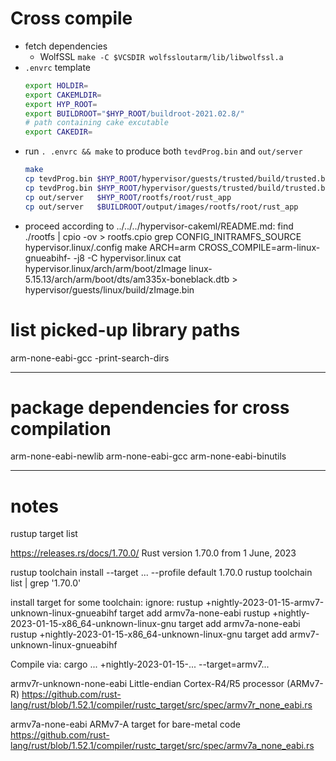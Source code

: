 
# Cross compile

- fetch dependencies
  - WolfSSL
    `make -C $VCSDIR wolfssloutarm/lib/libwolfssl.a`
- `.envrc` template
  ```sh
  export HOLDIR=
  export CAKEMLDIR=
  export HYP_ROOT=
  export BUILDROOT="$HYP_ROOT/buildroot-2021.02.8/"
  # path containing cake excutable
  export CAKEDIR=
  ```
- run `. .envrc && make` to produce both `tevdProg.bin` and `out/server`
  ```sh
  make
  cp tevdProg.bin $HYP_ROOT/hypervisor/guests/trusted/build/trusted.bin
  cp tevdProg.bin $HYP_ROOT/hypervisor/guests/trusted/build/trusted.bin
  cp out/server   $HYP_ROOT/rootfs/root/rust_app
  cp out/server   $BUILDROOT/output/images/rootfs/root/rust_app 
  ```
- proceed according to ../../../hypervisor-cakeml/README.md:
  find ./rootfs | cpio -ov > rootfs.cpio
  grep CONFIG_INITRAMFS_SOURCE hypervisor.linux/.config
  make ARCH=arm CROSS_COMPILE=arm-linux-gnueabihf- -j8 -C hypervisor.linux
  cat hypervisor.linux/arch/arm/boot/zImage linux-5.15.13/arch/arm/boot/dts/am335x-boneblack.dtb > hypervisor/guests/linux/build/zImage.bin

# list picked-up library paths
arm-none-eabi-gcc -print-search-dirs

---

# package dependencies for cross compilation

arm-none-eabi-newlib arm-none-eabi-gcc arm-none-eabi-binutils

---

# notes

rustup target list

https://releases.rs/docs/1.70.0/
Rust version 1.70.0 from 1 June, 2023

rustup toolchain install --target ... --profile default 1.70.0
rustup toolchain list | grep '1.70.0'

install target for some toolchain:
ignore: rustup +nightly-2023-01-15-armv7-unknown-linux-gnueabihf target add armv7a-none-eabi
rustup +nightly-2023-01-15-x86_64-unknown-linux-gnu target add armv7a-none-eabi
rustup +nightly-2023-01-15-x86_64-unknown-linux-gnu target add armv7-unknown-linux-gnueabihf

Compile via:
cargo ... +nightly-2023-01-15-... --target=armv7...

armv7r-unknown-none-eabi	Little-endian Cortex-R4/R5 processor (ARMv7-R)
https://github.com/rust-lang/rust/blob/1.52.1/compiler/rustc_target/src/spec/armv7r_none_eabi.rs

armv7a-none-eabi	ARMv7-A target for bare-metal code
https://github.com/rust-lang/rust/blob/1.52.1/compiler/rustc_target/src/spec/armv7a_none_eabi.rs


